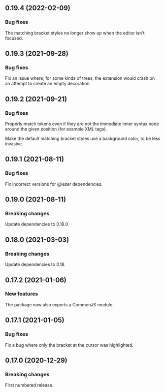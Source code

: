 ## 0.19.4 (2022-02-09)

### Bug fixes

The matching bracket styles no longer show up when the editor isn't focused.

## 0.19.3 (2021-09-28)

### Bug fixes

Fix an issue where, for some kinds of trees, the extension would crash on an attempt to create an empty decoration.

## 0.19.2 (2021-09-21)

### Bug fixes

Properly match tokens even if they are not the immediate inner syntax node around the given position (for example XML tags).

Make the default matching bracket styles use a background color, to be less invasive.

## 0.19.1 (2021-08-11)

### Bug fixes

Fix incorrect versions for @lezer dependencies.

## 0.19.0 (2021-08-11)

### Breaking changes

Update dependencies to 0.19.0

## 0.18.0 (2021-03-03)

### Breaking changes

Update dependencies to 0.18.

## 0.17.2 (2021-01-06)

### New features

The package now also exports a CommonJS module.

## 0.17.1 (2021-01-05)

### Bug fixes

Fix a bug where only the bracket at the cursor was highlighted.

## 0.17.0 (2020-12-29)

### Breaking changes

First numbered release.

